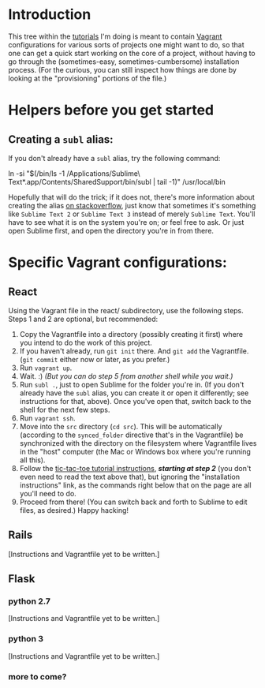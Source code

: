 # Introduction

This tree within the [tutorials](https://github.com/lindes/tutorials) I'm doing is meant to contain [Vagrant](https://www.vagrantup.com/)
configurations for various sorts of projects one might want to do, so
that one can get a quick start working on the core of a project,
without having to go through the (sometimes-easy,
sometimes-cumbersome) installation process.  (For the curious, you can
still inspect how things are done by looking at the "provisioning"
portions of the file.)

# Helpers before you get started

## Creating a `subl` alias:

If you don't already have a `subl` alias, try the following command:

ln -si "$(/bin/ls -1 /Applications/Sublime\ Text*.app/Contents/SharedSupport/bin/subl | tail -1)" /usr/local/bin

Hopefully that will do the trick; if it does not, there's more
information about creating the alias [on stackoverflow](https://stackoverflow.com/a/16495202/313756), just know that
sometimes it's something like `Sublime Text 2` or `Sublime Text 3`
instead of merely `Sublime Text`. You'll have to see what it is on the
system you're on; or feel free to ask.  Or just open Sublime first,
and open the directory you're in from there.

# Specific Vagrant configurations:

## React

Using the Vagrant file in the react/ subdirectory, use the following
steps.  Steps 1 and 2 are optional, but recommended:

1.  Copy the Vagrantfile into a directory (possibly creating it first)
where you intend to do the work of this project.
2.  If you haven't already, run `git init` there.  And `git add` the
Vagrantfile.  (`git commit` either now or later, as you prefer.)
3.  Run `vagrant up`.
4.  Wait.  :) *(But you can do step 5 from another shell while you
wait.)*
5.  Run `subl .`, just to open Sublime for the folder you're in.  (If
you don't already have the `subl` alias, you can create it or open
it differently; see instructions for that, above).  Once you've
open that, switch back to the shell for the next few steps.
6.  Run `vagrant ssh`.
7.  Move into the `src` directory (`cd src`).  This will be
automatically (according to the `synced_folder` directive that's in
the Vagrantfile) be synchronized with the directory on the
filesystem where Vagrantfile lives in the "host" computer (the Mac
or Windows box where you're running all this).
8.  Follow the [tic-tac-toe tutorial instructions](https://reactjs.org/tutorial/tutorial.html#if-you-prefer-to-write-code-in-your-editor), ***starting at step
2*** (you don't even need to read the text above that), but ignoring
the "installation instructions" link, as the commands right below
that on the page are all you'll need to do.
9.  Proceed from there!  (You can switch back and forth to Sublime to
edit files, as desired.)  Happy hacking!

## Rails

[Instructions and Vagrantfile yet to be written.]

## Flask

### python 2.7

[Instructions and Vagrantfile yet to be written.]

### python 3

[Instructions and Vagrantfile yet to be written.]

### more to come?
